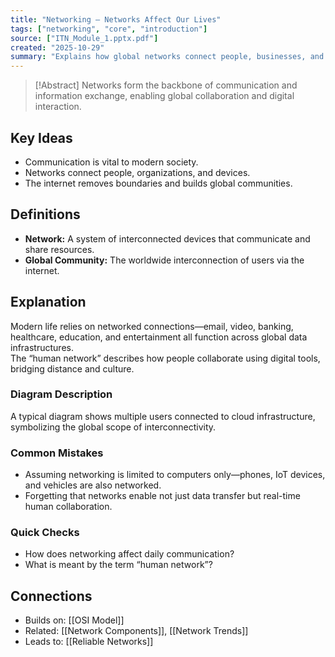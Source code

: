 ```yaml
---
title: "Networking – Networks Affect Our Lives"
tags: ["networking", "core", "introduction"]
source: ["ITN_Module_1.pptx.pdf"]
created: "2025-10-29"
summary: "Explains how global networks connect people, businesses, and communities in every part of modern life."
---
```

> [!Abstract]
> Networks form the backbone of communication and information exchange, enabling global collaboration and digital interaction.

## Key Ideas
- Communication is vital to modern society.
- Networks connect people, organizations, and devices.
- The internet removes boundaries and builds global communities.

## Definitions
- **Network:** A system of interconnected devices that communicate and share resources.
- **Global Community:** The worldwide interconnection of users via the internet.

## Explanation
Modern life relies on networked connections—email, video, banking, healthcare, education, and entertainment all function across global data infrastructures.  
The “human network” describes how people collaborate using digital tools, bridging distance and culture.

### Diagram Description
A typical diagram shows multiple users connected to cloud infrastructure, symbolizing the global scope of interconnectivity.

### Common Mistakes
- Assuming networking is limited to computers only—phones, IoT devices, and vehicles are also networked.
- Forgetting that networks enable not just data transfer but real-time human collaboration.

### Quick Checks
- How does networking affect daily communication?
- What is meant by the term “human network”?

## Connections
- Builds on: [[OSI Model]]
- Related: [[Network Components]], [[Network Trends]]
- Leads to: [[Reliable Networks]]